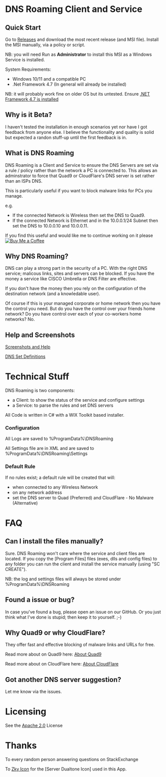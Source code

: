 # DNS Roaming Client and Service

## Quick Start

Go to [Releases](https://github.com/andrewbadge/DNSRoaming/releases) and download the most recent release (and MSI file).
Install the MSI manually, via a policy or script.

NB: you will need Run as **Administrator** to install this MSI as a Windows Service is installed.

System Requirements:
- Windows 10/11 and a compatible PC
- .Net Framework 4.7 (In general will already be installed)

NB: it will probably work fine on older OS but its untested. Ensure [.NET Framework 4.7 is installed](https://www.microsoft.com/en-us/download/details.aspx?id=55167)

## Why is it Beta?

I haven't tested the installation in enough scenarios yet nor have I got feedback from anyone else. I believe the functionality and quality is solid but expected a randon stuff-up until the first feedback is in.

## What is DNS Roaming

DNS Roaming is a Client and Service to ensure the DNS Servers are set via a rule / policy rather than the network a PC is connected to. 
This allows an adminstrator to force that Quad9 or CloudFlare's DNS server is set rather than an ISPs DNS.

This is particularly useful if you want to block malware links for PCs you manage.

e.g.
- If the connected Network is Wireless then set the DNS to Quad9.
- If the connected Network is Ethernet and in the 10.0.0.1/24 Subnet then set the DNS to 10.0.0.10 and 10.0.0.11.

If you find this useful and would like me to continue working on it please [![Buy Me a Coffee](https://github.com/andrewbadge/DNSRoaming/blob/main/Images/BuyMeACoffee.png)](https://www.buymeacoffee.com/AndrewBadge)

## Why DNS Roaming?

DNS can play a strong part in the security of a PC. With the right DNS service; malicous links, sites and servers can be blocked. 
If you have the money a service like CISCO Umbrella or DNS Filter are effective.

If you don't have the money then you rely on the configuration of the destination network (and a knowledable user).

Of course if this is your managed corporate or home network then you have the control you need. 
But do you have the control over your friends home network? Do you have control over each of your co-workers home networks? No.

## Help and Screenshots

[Screenshots and Help](https://github.com/andrewbadge/DNSRoaming/blob/main/Images/Readme.md)

[DNS Set Definitions](https://github.com/andrewbadge/DNSRoaming/blob/main/DNSSets.md)

# Technical Stuff
DNS Roaming is two components:

- a Client: to show the status of the service and configure settings
- a Service: to parse the rules and set DNS servers

All Code is written in C# with a WIX Toolkit based installer.

### Configuration

All Logs are saved to %ProgramData%\DNSRoaming

All Settings file are in XML and are saved to %ProgramData%\DNSRoaming\Settings


### Default Rule

If no rules exist; a default rule will be created that will:

- when connected to any Wireless Network
- on any network address
- set the DNS server to Quad (Preferred) and CloudFlare - No Malware (Alternative)

# FAQ

## Can I install the files manually?

Sure. DNS Roaming won't care where the service and client files are located. If you copy the [Program Files] files (exes, dlls and config files) to any folder you can run the client and install the service manually (using "SC CREATE").

NB: the log and settings files will always be stored under %ProgramData%\DNSRoaming 

## Found a issue or bug?

In case you've found a bug, please open an issue on our GitHub.
Or you just think what I've done is stupid; then keep it to yourself. ;-)

## Why Quad9 or why CloudFlare?

They offer fast and effective blocking of malware links and URLs for free.

Read more about on Quad9 here: [About Quad9](https://www.quad9.net/about/)

Read more about on CloudFlare here: [About CloudFlare](https://blog.cloudflare.com/introducing-1-1-1-1-for-families/)

## Got another DNS server suggestion?

Let me know via the issues.

# Licensing

See the [Apache 2.0](https://github.com/andrewbadge/DNSRoaming/blob/main/LICENSE) License

# Thanks

To every random person answering questions on StackExchange

To [Zky Icon](https://iconscout.com/contributors/zkyicon) for the [Server Dualtone Icon] used in this App. 
